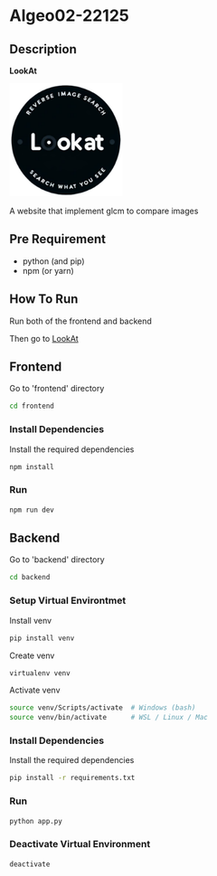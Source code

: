 # Algeo02-22125

## Description

**LookAt**

<img src="./frontend/public/images/logo.png" alt="drawing" width="200"/>

A website that implement glcm to compare images

## Pre Requirement

- python (and pip)
- npm (or yarn)

## How To Run

Run both of the frontend and backend

Then go to [LookAt](http://localhost:3000/)

## Frontend

Go to 'frontend' directory

```bash
cd frontend
```

### Install Dependencies

Install the required dependencies

```bash
npm install
```

### Run

```bash
npm run dev
```

## Backend

Go to 'backend' directory

```bash
cd backend
```

### Setup Virtual Environtmet

Install venv

```bash
pip install venv
```

Create venv

```bash
virtualenv venv
```

Activate venv

```bash
source venv/Scripts/activate  # Windows (bash)
source venv/bin/activate      # WSL / Linux / Mac
```

### Install Dependencies

Install the required dependencies

```bash
pip install -r requirements.txt
```

### Run

```bash
python app.py
```

### Deactivate Virtual Environment

```bash
deactivate
```
